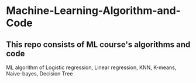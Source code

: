 # Machine-Learning-Algorithm-and-Code
## This repo consists of ML course's algorithms and code

ML algorithm of Logistic regression, Linear regression, KNN, K-means, Naive-bayes, Decision Tree


